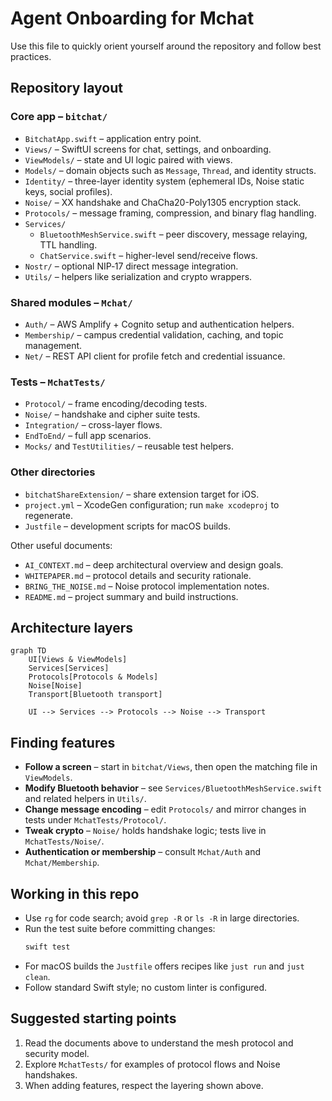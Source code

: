 # Agent Onboarding for Mchat

Use this file to quickly orient yourself around the repository and follow best practices.

## Repository layout

### Core app – `bitchat/`
* `BitchatApp.swift` – application entry point.
* `Views/` – SwiftUI screens for chat, settings, and onboarding.
* `ViewModels/` – state and UI logic paired with views.
* `Models/` – domain objects such as `Message`, `Thread`, and identity structs.
* `Identity/` – three-layer identity system (ephemeral IDs, Noise static keys, social profiles).
* `Noise/` – XX handshake and ChaCha20-Poly1305 encryption stack.
* `Protocols/` – message framing, compression, and binary flag handling.
* `Services/`
  * `BluetoothMeshService.swift` – peer discovery, message relaying, TTL handling.
  * `ChatService.swift` – higher-level send/receive flows.
* `Nostr/` – optional NIP‑17 direct message integration.
* `Utils/` – helpers like serialization and crypto wrappers.

### Shared modules – `Mchat/`
* `Auth/` – AWS Amplify + Cognito setup and authentication helpers.
* `Membership/` – campus credential validation, caching, and topic management.
* `Net/` – REST API client for profile fetch and credential issuance.

### Tests – `MchatTests/`
* `Protocol/` – frame encoding/decoding tests.
* `Noise/` – handshake and cipher suite tests.
* `Integration/` – cross-layer flows.
* `EndToEnd/` – full app scenarios.
* `Mocks/` and `TestUtilities/` – reusable test helpers.

### Other directories
* `bitchatShareExtension/` – share extension target for iOS.
* `project.yml` – XcodeGen configuration; run `make xcodeproj` to regenerate.
* `Justfile` – development scripts for macOS builds.

Other useful documents:
* `AI_CONTEXT.md` – deep architectural overview and design goals.
* `WHITEPAPER.md` – protocol details and security rationale.
* `BRING_THE_NOISE.md` – Noise protocol implementation notes.
* `README.md` – project summary and build instructions.

## Architecture layers

```mermaid
graph TD
    UI[Views & ViewModels]
    Services[Services]
    Protocols[Protocols & Models]
    Noise[Noise]
    Transport[Bluetooth transport]

    UI --> Services --> Protocols --> Noise --> Transport
```

## Finding features

* **Follow a screen** – start in `bitchat/Views`, then open the matching file in `ViewModels`.
* **Modify Bluetooth behavior** – see `Services/BluetoothMeshService.swift` and related helpers in `Utils/`.
* **Change message encoding** – edit `Protocols/` and mirror changes in tests under `MchatTests/Protocol/`.
* **Tweak crypto** – `Noise/` holds handshake logic; tests live in `MchatTests/Noise/`.
* **Authentication or membership** – consult `Mchat/Auth` and `Mchat/Membership`.

## Working in this repo
- Use `rg` for code search; avoid `grep -R` or `ls -R` in large directories.
- Run the test suite before committing changes:
  ```bash
  swift test
  ```
- For macOS builds the `Justfile` offers recipes like `just run` and `just clean`.
- Follow standard Swift style; no custom linter is configured.

## Suggested starting points
1. Read the documents above to understand the mesh protocol and security model.
2. Explore `MchatTests/` for examples of protocol flows and Noise handshakes.
3. When adding features, respect the layering shown above.
